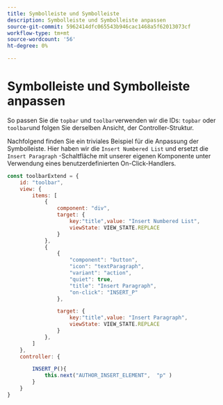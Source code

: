 ```yaml
---
title: Symbolleiste und Symbolleiste
description: Symbolleiste und Symbolleiste anpassen
source-git-commit: 5962414dfc065543b946cac1468a5f62013073cf
workflow-type: tm+mt
source-wordcount: '56'
ht-degree: 0%

---
```



# Symbolleiste und Symbolleiste anpassen

So passen Sie die `topbar` und `toolbar`verwenden wir die IDs: `topbar` oder `toolbar`und folgen Sie derselben Ansicht, der Controller-Struktur.

Nachfolgend finden Sie ein triviales Beispiel für die Anpassung der Symbolleiste. Hier haben wir die `Insert Numbered List` und ersetzt die `Insert Paragraph` -Schaltfläche mit unserer eigenen Komponente unter Verwendung eines benutzerdefinierten On-Click-Handlers.

```js title = toolbar_customisation.js
const toolbarExtend = {
    id: "toolbar",
    view: {
        items: [
            {
                component: "div",
                target: {
                    key:"title",value: "Insert Numbered List",                    
                    viewState: VIEW_STATE.REPLACE
                }
            },
            {
                {
                    "component": "button",
                    "icon": "textParagraph",
                    "variant": "action",
                    "quiet": true,
                    "title": "Insert Paragraph",
                    "on-click": "INSERT_P"
                },

                target: {
                    key:"title",value: "Insert Paragraph",                    
                    viewState: VIEW_STATE.REPLACE
                }
            },
        ]
    },
    controller: {

        INSERT_P(){
            this.next("AUTHOR_INSERT_ELEMENT",  "p" )
        }
    }
}
```
